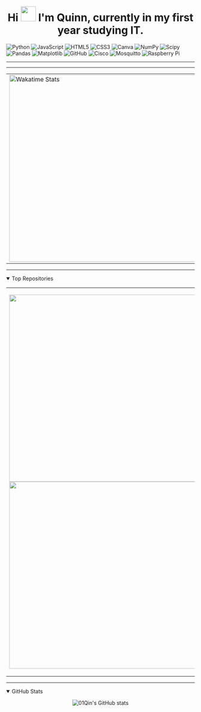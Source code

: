 

<h1 align="center">Hi <img src="https://user-images.githubusercontent.com/44104676/173990923-48b66056-0bff-472a-b5bf-faab4146e950.gif" height="40"> I'm Quinn, currently in my first year studying IT.</h1>



![Python](https://img.shields.io/badge/python-3670A0?style=plastic&logo=python&logoColor=ffdd54) ![JavaScript](https://img.shields.io/badge/javascript-%23323330.svg?style=plastic&logo=javascript&logoColor=%23F7DF1E) ![HTML5](https://img.shields.io/badge/html5-%23E34F26.svg?style=plastic&logo=html5&logoColor=white) ![CSS3](https://img.shields.io/badge/css3-%231572B6.svg?style=plastic&logo=css3&logoColor=white) ![Canva](https://img.shields.io/badge/Canva-%2300C4CC.svg?style=plastic&logo=Canva&logoColor=white) ![NumPy](https://img.shields.io/badge/numpy-%23013243.svg?style=plastic&logo=numpy&logoColor=white) ![Scipy](https://img.shields.io/badge/SciPy-%230C55A5.svg?style=plastic&logo=scipy&logoColor=%white) ![Pandas](https://img.shields.io/badge/pandas-%23150458.svg?style=plastic&logo=pandas&logoColor=white) ![Matplotlib](https://img.shields.io/badge/Matplotlib-%23ffffff.svg?style=plastic&logo=Matplotlib&logoColor=white) ![GitHub](https://img.shields.io/badge/github-%23121011.svg?style=plastic&logo=github&logoColor=white) ![Cisco](https://img.shields.io/badge/cisco-%23049fd9.svg?style=plastic&logo=cisco&logoColor=white) ![Mosquitto](https://img.shields.io/badge/mosquitto-%233C5280.svg?style=plastic&logo=eclipsemosquitto&logoColor=white) ![Raspberry Pi](https://img.shields.io/badge/-Raspberry_Pi-C51A4A?style=plastic&logo=Raspberry-Pi)

---

---
<table>
  <tr>
    <td>
      <img src="https://wakatime.com/share/@eff3b53b-fa83-46cd-916a-0ee2875d31b6/2e1584da-77a0-41af-96db-d145a22d6617.svg" width="500px" alt="Wakatime Stats"/>
    </td>
    <td>
      <img src="https://github-readme-stats.vercel.app/api/top-langs/?username=01Qin&layout=compact&theme=buefy&title_color=FF1493&bg_color=FFFAF0FF" width="500px" alt="Top Languages"/>
    </td>
  </tr>
</table>


---




<details open>
<summary>Top Repositories</summary>
  <table>
  <tr>
    <td>
<p align="justify">
    <a href="https://github.com/01Qin/C-pp-project">
        <img src="https://github-readme-stats.vercel.app/api/pin/?username=01Qin&repo=C-pp-project&theme=buefy&title_color=FF1493&icon_color=CB9DF0&text_color=000000&bg_color=FFFAF0FF" width="500px"/>
    </a>
    <a href="https://github.com/01Qin/C-Sharp-Project">
        <img src="https://github-readme-stats.vercel.app/api/pin/?username=01Qin&repo=C-Sharp-Project&theme=buefy&title_color=FF1493&icon_color=CB9DF0&text_color=000000&bg_color=FFFAF0FF" width="500px"/>
    </a>
       </td>
    <td>
    <a href="https://github.com/i01Qin/Pythonlab">
        <img src="https://github-readme-stats.vercel.app/api/pin/?username=01Qin&repo=Pythonlab&theme=buefy&title_color=FF1493&icon_color=CB9DF0&text_color=000000&bg_color=FFFAF0FF" width="500px"/>
    </a>
    <a href="https://github.com/01Qin/C-project">
        <img src="https://github-readme-stats.vercel.app/api/pin/?username=01Qin&repo=C-project&theme=buefy&title_color=FF1493&icon_color=CB9DF0&text_color=000000&bg_color=FFFAF0FF" width="500px" />
    </a>
</p>
        </td>
  </tr>
</table>
</details>




---
<details open>
<summary>GitHub Stats</summary>
<p align="center">
    <img src="https://github-readme-stats-git-masterrstaa-rickstaa.vercel.app/api?username=01Qin&show_icons=true&theme=buefy&title_color=FF1493&icon_color=CB9DF0&text_color=000000&bg_color=FFFAF0FF" alt="01Qin's GitHub stats" />
</p>



</details>





